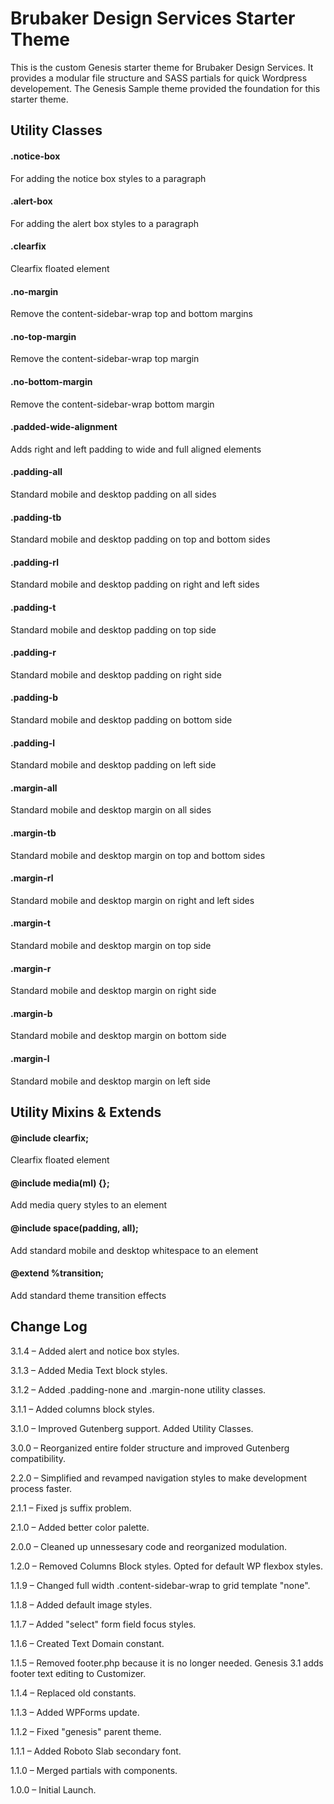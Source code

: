 # Brubaker Design Services Starter Theme

This is the custom Genesis starter theme for Brubaker Design Services. It provides a modular file structure and SASS partials for quick Wordpress developement. The Genesis Sample theme provided the foundation for this starter theme.

## Utility Classes
#### .notice-box
For adding the notice box styles to a paragraph
#### .alert-box
For adding the alert box styles to a paragraph

#### .clearfix
Clearfix floated element
#### .no-margin
Remove the content-sidebar-wrap top and bottom margins
#### .no-top-margin
Remove the content-sidebar-wrap top margin
#### .no-bottom-margin
Remove the content-sidebar-wrap bottom margin
#### .padded-wide-alignment
Adds right and left padding to wide and full aligned elements

#### .padding-all
Standard mobile and desktop padding on all sides
#### .padding-tb
Standard mobile and desktop padding on top and bottom sides
#### .padding-rl
Standard mobile and desktop padding on right and left sides
#### .padding-t
Standard mobile and desktop padding on top side
#### .padding-r
Standard mobile and desktop padding on right side
#### .padding-b
Standard mobile and desktop padding on bottom side
#### .padding-l
Standard mobile and desktop padding on left side

#### .margin-all
Standard mobile and desktop margin on all sides
#### .margin-tb
Standard mobile and desktop margin on top and bottom sides
#### .margin-rl
Standard mobile and desktop margin on right and left sides
#### .margin-t
Standard mobile and desktop margin on top side
#### .margin-r
Standard mobile and desktop margin on right side
#### .margin-b
Standard mobile and desktop margin on bottom side
#### .margin-l
Standard mobile and desktop margin on left side

## Utility Mixins & Extends
#### @include clearfix;
Clearfix floated element
#### @include media(ml) {};
Add media query styles to an element
#### @include space(padding, all);
Add standard mobile and desktop whitespace to an element

#### @extend %transition;
Add standard theme transition effects

## Change Log
3.1.4 – Added alert and notice box styles.

3.1.3 – Added Media Text block styles.

3.1.2 – Added .padding-none and .margin-none utility classes.

3.1.1 – Added columns block styles.

3.1.0 – Improved Gutenberg support. Added Utility Classes.

3.0.0 – Reorganized entire folder structure and improved Gutenberg compatibility.

2.2.0 – Simplified and revamped navigation styles to make development process faster.

2.1.1 – Fixed js suffix problem.

2.1.0 – Added better color palette.

2.0.0 – Cleaned up unnessesary code and reorganized modulation.

1.2.0 – Removed Columns Block styles. Opted for default WP flexbox styles.

1.1.9 – Changed full width .content-sidebar-wrap to grid template "none".

1.1.8 – Added default image styles.

1.1.7 – Added "select" form field focus styles.

1.1.6 – Created Text Domain constant.

1.1.5 – Removed footer.php because it is no longer needed. Genesis 3.1 adds footer text editing to Customizer.

1.1.4 – Replaced old constants.

1.1.3 – Added WPForms update.

1.1.2 – Fixed "genesis" parent theme.

1.1.1 – Added Roboto Slab secondary font.

1.1.0 – Merged partials with components.

1.0.0 – Initial Launch.